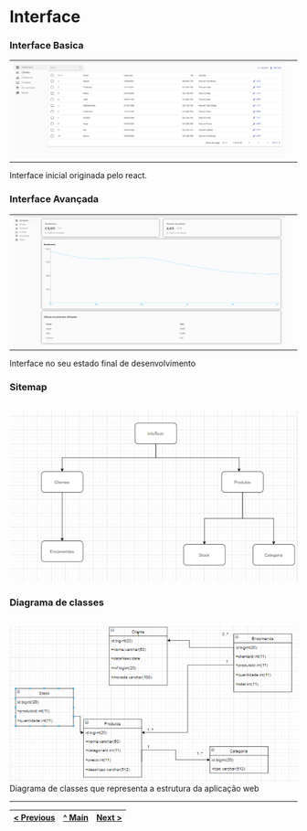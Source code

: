# Interface

### Interface Basica

| | |
:---: | :---:
![An alternative description](images/react-admin.png) | 
Interface inicial originada pelo react. 

### Interface Avançada

| | |
:---: | :---:
![An alternative description](images/dashboard.png) |
Interface no seu estado final de desenvolvimento

### Sitemap

| | |
:---: | :---:
![An alternative description](images/pelonome.png)  

### Diagrama de classes

| | |
:---: | :---:
![An alternative description](images/diagrama2.png)  
Diagrama de classes que representa a estrutura da aplicação web  



---
[< Previous](c1.md) | [^ Main](https://github.com/Francisco970-hub/M2-PW) | [Next >](c3.md)
:--- | :---: | ---: 
